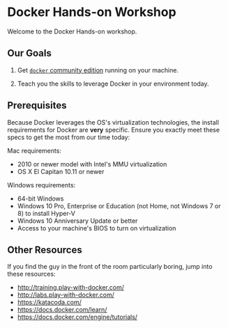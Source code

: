 Docker Hands-on Workshop
========================

Welcome to the Docker Hands-on workshop.


Our Goals
---------

1. Get [`docker` community edition](https://www.docker.com/community-edition) running on your machine.

2. Teach you the skills to leverage Docker in your environment today.


Prerequisites
-------------

Because Docker leverages the OS's virtualization technologies, the install requirements for Docker are **very** specific.  Ensure you exactly meet these specs to get the most from our time today:

Mac requirements:

- 2010 or newer model with Intel's MMU virtualization
- OS X El Capitan 10.11 or newer

Windows requirements:

- 64-bit Windows
- Windows 10 Pro, Enterprise or Education (not Home, not Windows 7 or 8) to install Hyper-V
- Windows 10 Anniversary Update or better
- Access to your machine's BIOS to turn on virtualization


Other Resources
---------------

If you find the guy in the front of the room particularly boring, jump into these resources:

- http://training.play-with-docker.com/
- http://labs.play-with-docker.com/
- https://katacoda.com/
- https://docs.docker.com/learn/
- https://docs.docker.com/engine/tutorials/
